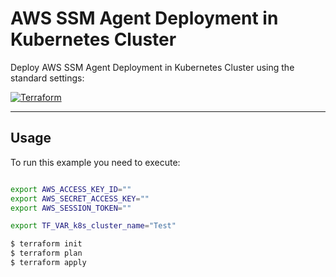 # AWS SSM Agent Deployment in Kubernetes Cluster

Deploy AWS SSM Agent Deployment in Kubernetes Cluster using the standard settings:

[![Terraform](https://img.shields.io/badge/tf->%3D0.14.8-blue.svg)](https://www.terraform.io/downloads)

---

## Usage

To run this example you need to execute:

```bash

export AWS_ACCESS_KEY_ID=""
export AWS_SECRET_ACCESS_KEY=""
export AWS_SESSION_TOKEN=""

export TF_VAR_k8s_cluster_name="Test"

$ terraform init
$ terraform plan
$ terraform apply
```
